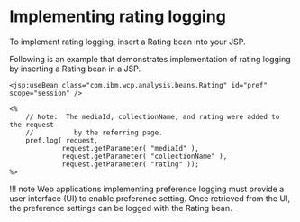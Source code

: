 # Implementing rating logging

To implement rating logging, insert a Rating bean into your JSP.

Following is an example that demonstrates implementation of rating logging by inserting a Rating bean in a JSP.

```
<jsp:useBean class="com.ibm.wcp.analysis.beans.Rating" id="pref" scope="session" />

<%
    // Note:  The mediaId, collectionName, and rating were added to the request
    //          by the referring page.
    pref.log( request,
             request.getParameter( "mediaId" ),
             request.getParameter( "collectionName" ),
             request.getParameter( "rating" ));
%>
```
!!! note 
    Web applications implementing preference logging must provide a user interface \(UI\) to enable preference setting. Once retrieved from the UI, the preference settings can be logged with the Rating bean.


